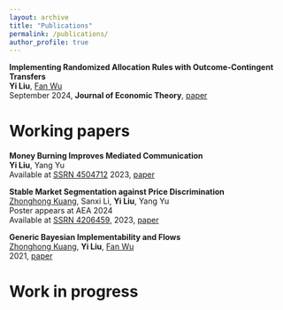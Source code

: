 ```yaml
---
layout: archive
title: "Publications"
permalink: /publications/
author_profile: true
---
```

**Implementing Randomized Allocation Rules with Outcome-Contingent Transfers**<br>
**Yi Liu**, [Fan Wu](<https://www.fanwu.info/>)<br>
September 2024, **Journal of Economic Theory**, [paper](<https://doi.org/10.1016/j.jet.2024.105878>)


Working papers
======
**Money Burning Improves Mediated Communication**<br>
**Yi Liu**, Yang Yu<br>
Available at [SSRN 4504712](<https://papers.ssrn.com/sol3/papers.cfm?abstract_id=4504712>) 2023, [paper](/files/CommunicationDevice_New.pdf)

**Stable Market Segmentation against Price Discrimination**<br>
[Zhonghong Kuang](<https://zhkuang.weebly.com/>), Sanxi Li, **Yi Liu**, Yang Yu<br>
Poster appears at AEA 2024<br>
Available at [SSRN 4206459](<https://papers.ssrn.com/sol3/papers.cfm?abstract_id=4734806>), 2023, [paper](/files/market_segmentation.pdf)

**Generic Bayesian Implementability and Flows**<br>
[Zhonghong Kuang](<https://zhkuang.weebly.com/>), **Yi Liu**, [Fan Wu](<https://www.fanwu.info/>)<br>
2021, [paper](/files/bayesian_implementation.pdf)

Work in progress
======
